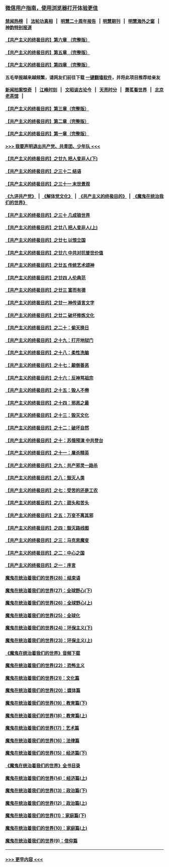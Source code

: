 ### [微信用户指南，使用浏览器打开体验更佳](https://github.com/gfw-breaker/banned-news1/blob/master/indexes/wechat-guide.md?t=0)
#### [禁闻热榜](热点新闻.md?t=0)  &nbsp;&nbsp;|&nbsp;&nbsp; [法轮功真相](https://github.com/gfw-breaker/truth/blob/master/README.md?t=0) &nbsp;&nbsp;|&nbsp;&nbsp; [明慧二十周年报告](https://github.com/gfw-breaker/mh-reports/blob/master/README.md?t=0) &nbsp;&nbsp;|&nbsp;&nbsp;[明慧期刊](https://github.com/gfw-breaker/mh-qikan) &nbsp;&nbsp;|&nbsp;&nbsp; [明慧海外之窗](https://github.com/gfw-breaker/mh-news/blob/master/README.md?t=0) &nbsp;&nbsp;|&nbsp;&nbsp; [神韵特别报道](https://github.com/gfw-breaker/mh-news/blob/master/shenyun.md?t=0)
#### [【共产主义的终极目的】第六章 （完整版）](../pages/nsc422/n11428913.md?t=02170222) 
#### [【共产主义的终极目的】第五章 （完整版）](../pages/nsc422/n11428912.md?t=02170222) 
#### [【共产主义的终极目的】第四章 （完整版）](../pages/nsc422/n11428907.md?t=02170222) 
#### 五毛举报越来越频繁，请网友们前往下载 [一键翻墙软件](https://github.com/gfw-breaker/ssr-accounts)，并将此项目推荐给亲友
#### [新闻拍案惊奇](https://github.com/gfw-breaker/banned-news1/blob/master/pages/link4.md) &nbsp;&nbsp;|&nbsp;&nbsp; [江峰时刻](https://github.com/gfw-breaker/banned-news1/blob/master/pages/link4.md) &nbsp;&nbsp;|&nbsp;&nbsp; [文昭谈古论今](https://github.com/gfw-breaker/banned-news1/blob/master/pages/link4.md) &nbsp;&nbsp;|&nbsp;&nbsp; [天亮时分](https://github.com/gfw-breaker/banned-news1/blob/master/pages/link4.md) &nbsp;&nbsp;|&nbsp;&nbsp; [萧茗看世界](https://github.com/gfw-breaker/banned-news1/blob/master/pages/link4.md) &nbsp;&nbsp;|&nbsp;&nbsp; [北京老茶馆](https://github.com/gfw-breaker/banned-news1/blob/master/pages/link4.md) &nbsp;&nbsp;|&nbsp;&nbsp; 
#### [【共产主义的终极目的】第三章（完整版）](../pages/nsc422/n11428848.md?t=02170222) 
#### [【共产主义的终极目的】第二章（完整版）](../pages/nsc422/n11428831.md?t=02170222) 
#### [【共产主义的终极目的】第一章（完整版）](../pages/nsc422/n11417651.md?t=02170222) 
#### [>>> 我要声明退出共产党、共青团、少年队 <<<](https://github.com/begood0513/goodnews/blob/master/quit/letter.md) 
#### [【共产主义的终极目的】之廿九 把人变非人(下)](../pages/nsc422/n11344140.md?t=02170222) 
#### [【共产主义的终极目的】之三十二 结语](../pages/nsc422/n11360535.md?t=02170222) 
#### [【共产主义的终极目的】之三十一 末世景观](../pages/nsc422/n11351129.md?t=02170222) 
#### [《九评共产党》](https://github.com/begood0513/9ping.md/blob/master/README.md) &nbsp;|&nbsp; [《解体党文化》](../../../../jtdwh.md/blob/master/README.md)  &nbsp;|&nbsp; [《共产主义的终极目的》](../../../../gczydzjmd.md/blob/master/README.md) &nbsp;|&nbsp; [《魔鬼在统治我们的世界》](../../../../mgztzwmdsj.md/blob/master/README.md) 
#### [【共产主义的终极目的】之三十 几成狼世界](../pages/nsc422/n11348280.md?t=02170222) 
#### [【共产主义的终极目的】之廿八 把人变非人(上)](../pages/nsc422/n11340492.md?t=02170222) 
#### [【共产主义的终极目的】之廿七 以恨立国](../pages/nsc422/n11336944.md?t=02170222) 
#### [【共产主义的终极目的】之廿六 中共对抗普世价值](../pages/nsc422/n11324785.md?t=02170222) 
#### [【共产主义的终极目的】之廿五 传统艺术颂神](../pages/nsc422/n11296396.md?t=02170222) 
#### [【共产主义的终极目的】之廿四 人伦典范](../pages/nsc422/n11296397.md?t=02170222) 
#### [【共产主义的终极目的】之廿三 富而有德](../pages/nsc422/n11283598.md?t=02170222) 
#### [【共产主义的终极目的】之廿一 神传语言文字](../pages/nsc422/n11263265.md?t=02170222) 
#### [【共产主义的终极目的】之廿二 破坏修炼文化](../pages/nsc422/n11245728.md?t=02170222) 
#### [【共产主义的终极目的】之二十：偷天换日](../pages/nsc422/n11238846.md?t=02170222) 
#### [【共产主义的终极目的】之十九：打开地狱门](../pages/nsc422/n11206376.md?t=02170222) 
#### [【共产主义的终极目的】之十八：柔性洗脑](../pages/nsc422/n11199994.md?t=02170222) 
#### [【共产主义的终极目的】之十七：颠倒善恶](../pages/nsc422/n11179782.md?t=02170222) 
#### [【共产主义的终极目的】之十六：反神骂祖宗](../pages/nsc422/n11166798.md?t=02170222) 
#### [【共产主义的终极目的】之十五：毁人不倦](../pages/nsc422/n11166792.md?t=02170222) 
#### [【共产主义的终极目的】之十四：邪恶之最](../pages/nsc422/n11150249.md?t=02170222) 
#### [【共产主义的终极目的】之十三：毁灭文化](../pages/nsc422/n11135227.md?t=02170222) 
#### [【共产主义的终极目的】之十二：破坏自然](../pages/nsc422/n11135214.md?t=02170222) 
#### [【共产主义的终极目的】之十：苏俄预演 中共登台](../pages/nsc422/n11118424.md?t=02170222) 
#### [【共产主义的终极目的】之十一：屠杀精英](../pages/nsc422/n11118442.md?t=02170222) 
#### [【共产主义的终极目的】之九：共产邪灵一路杀](../pages/nsc422/n11114139.md?t=02170222) 
#### [【共产主义的终极目的】之八：毁灭人类](../pages/nsc422/n11108503.md?t=02170222) 
#### [【共产主义的终极目的】之七：受苦的还是工农](../pages/nsc422/n11101809.md?t=02170222) 
#### [【共产主义的终极目的】之六：甜头和苦头](../pages/nsc422/n11096971.md?t=02170222) 
#### [【共产主义的终极目的】之五：万变不离其邪](../pages/nsc422/n11091285.md?t=02170222) 
#### [【共产主义的终极目的】之四：毁灭路线图](../pages/nsc422/n11086284.md?t=02170222) 
#### [【共产主义的终极目的】之三：马克思魔变](../pages/nsc422/n11061941.md?t=02170222) 
#### [【共产主义的终极目的】之二：中心之国](../pages/nsc422/n11047728.md?t=02170222) 
#### [【共产主义的终极目的】之一：序言](../pages/nsc422/n11086077.md?t=02170222) 
#### [魔鬼在统治着我们的世界(28)：结束语](../pages/nsc422/n10936246.md?t=02170222) 
#### [魔鬼在统治着我们的世界(27)：全球野心(下)](../pages/nsc422/n10928319.md?t=02170222) 
#### [魔鬼在统治着我们的世界(26)：全球野心(上)](../pages/nsc422/n10900318.md?t=02170222) 
#### [魔鬼在统治着我们的世界(25)：全球化](../pages/nsc422/n10788205.md?t=02170222) 
#### [魔鬼在统治着我们的世界(24)：环保主义(下)](../pages/nsc422/n10695307.md?t=02170222) 
#### [魔鬼在统治着我们的世界(23)：环保主义(上)](../pages/nsc422/n10688613.md?t=02170222) 
#### [《魔鬼在统治着我们的世界》音频下载](../pages/nsc422/n10635553.md?t=02170222) 
#### [魔鬼在统治着我们的世界(22)：恐怖主义](../pages/nsc422/n10614727.md?t=02170222) 
#### [魔鬼在统治着我们的世界(21)：文化篇](../pages/nsc422/n10597706.md?t=02170222) 
#### [魔鬼在统治着我们的世界(20)：媒体篇](../pages/nsc422/n10586579.md?t=02170222) 
#### [魔鬼在统治着我们的世界(19)：教育篇(下)](../pages/nsc422/n10564808.md?t=02170222) 
#### [魔鬼在统治着我们的世界(18)：教育篇(上)](../pages/nsc422/n10526970.md?t=02170222) 
#### [魔鬼在统治着我们的世界(17)：艺术篇](../pages/nsc422/n10499093.md?t=02170222) 
#### [魔鬼在统治着我们的世界(16)：法律篇](../pages/nsc422/n10485969.md?t=02170222) 
#### [魔鬼在统治着我们的世界(15)：经济篇(下)](../pages/nsc422/n10469975.md?t=02170222) 
#### [《魔鬼在统治着我们的世界》全书目录](../pages/nsc422/n10464261.md?t=02170222) 
#### [魔鬼在统治着我们的世界(14)：经济篇(上)](../pages/nsc422/n10457370.md?t=02170222) 
#### [魔鬼在统治着我们的世界(13)：政治篇(下)](../pages/nsc422/n10448270.md?t=02170222) 
#### [魔鬼在统治着我们的世界(12)：政治篇(上)](../pages/nsc422/n10444576.md?t=02170222) 
#### [魔鬼在统治着我们的世界(11)：家庭篇(下)](../pages/nsc422/n10440961.md?t=02170222) 
#### [魔鬼在统治着我们的世界(10)：家庭篇(上)](../pages/nsc422/n10435448.md?t=02170222) 
#### [魔鬼在统治着我们的世界(9)：信仰篇](../pages/nsc422/n10432159.md?t=02170222) 

----
#### [ >>> 更早内容 <<< ](../indexes/nsc422-earlier.md)
